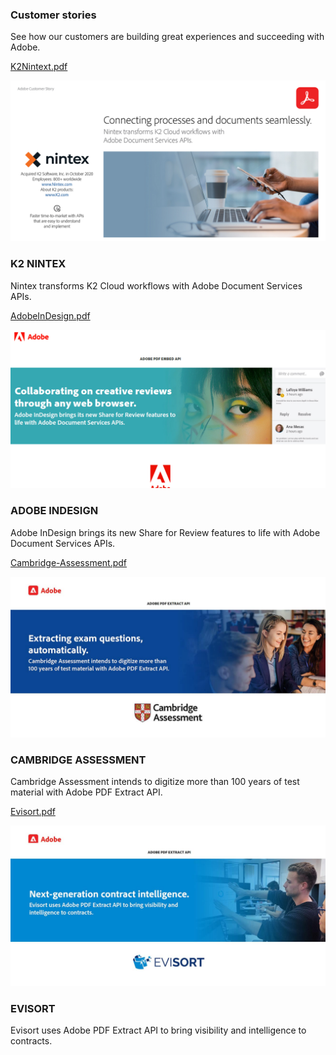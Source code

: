 
<TitleBlock slots="heading, text" theme="lightest" className="titleBlock-align-left" id="customer" />

### Customer stories

See how our customers are building great experiences and succeeding with Adobe.


<ResourceCard slots="link, image, heading,text" width="25%" theme="lightest"  className='useCaseCard card-heading-size'/>

[K2Nintext.pdf](K2Nintex.pdf)

![](../images/K2Nintex.png)

### K2 NINTEX

Nintex transforms K2 Cloud workflows with Adobe Document Services APIs.


<ResourceCard slots="link, image, heading, text " width="25%" theme="lightest" className='useCaseCard card-heading-size'/>

[AdobeInDesign.pdf](AdobeInDesign.pdf)

![](../images/AdobeInDesign.png)

### ADOBE INDESIGN

Adobe InDesign brings its new Share for Review features to life with Adobe Document Services APIs.



<ResourceCard slots="link, image, heading,text" width="25%" theme="lightest" className='useCaseCard card-heading-size'/>

[Cambridge-Assessment.pdf](Cambridge-Assessment.pdf)

![](../images/Cambridge-Assessment.jpeg)

### CAMBRIDGE ASSESSMENT

Cambridge Assessment intends to digitize more than 100 years of test material with Adobe PDF Extract API.


<ResourceCard slots="link, image, heading,text" width="25%" theme="lightest" className='useCaseCard card-heading-size'/>

[Evisort.pdf](Evisort.pdf)

![](../images/Evisort.jpeg)

### EVISORT

Evisort uses Adobe PDF Extract API to bring visibility and intelligence to contracts.
